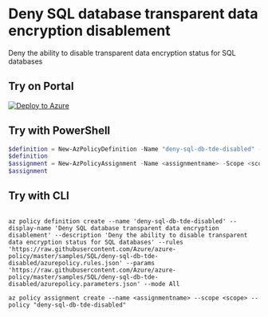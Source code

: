 # Deny SQL database transparent data encryption disablement

Deny the ability to disable transparent data encryption status for SQL databases

## Try on Portal

[![Deploy to Azure](https://aka.ms/deploytoazurebutton)](https://portal.azure.com/#blade/Microsoft_Azure_Policy/CreatePolicyDefinitionBlade/uri/https%3A%2F%2Fraw.githubusercontent.com%2FAzure%2Fazure-policy%2Fmaster%2Fsamples%2FSQL%2Fdeny-sql-db-tde-disabled%2Fazurepolicy.json)

## Try with PowerShell

````powershell
$definition = New-AzPolicyDefinition -Name "deny-sql-db-tde-disabled" -DisplayName "Deny SQL database transparent data encryption disablement" -description "Deny the ability to disable transparent data encryption status for SQL databases" -Policy 'https://raw.githubusercontent.com/Azure/azure-policy/master/samples/SQL/deny-sql-db-tde-disabled/azurepolicy.rules.json' -Parameter 'https://raw.githubusercontent.com/Azure/azure-policy/master/samples/SQL/deny-sql-db-tde-disabled/azurepolicy.parameters.json' -Mode All
$definition
$assignment = New-AzPolicyAssignment -Name <assignmentname> -Scope <scope>  -PolicyDefinition $definition
$assignment 
````



## Try with CLI

````cli

az policy definition create --name 'deny-sql-db-tde-disabled' --display-name 'Deny SQL database transparent data encryption disablement' --description 'Deny the ability to disable transparent data encryption status for SQL databases' --rules 'https://raw.githubusercontent.com/Azure/azure-policy/master/samples/SQL/deny-sql-db-tde-disabled/azurepolicy.rules.json' --params 'https://raw.githubusercontent.com/Azure/azure-policy/master/samples/SQL/deny-sql-db-tde-disabled/azurepolicy.parameters.json' --mode All

az policy assignment create --name <assignmentname> --scope <scope> --policy "deny-sql-db-tde-disabled" 

````
